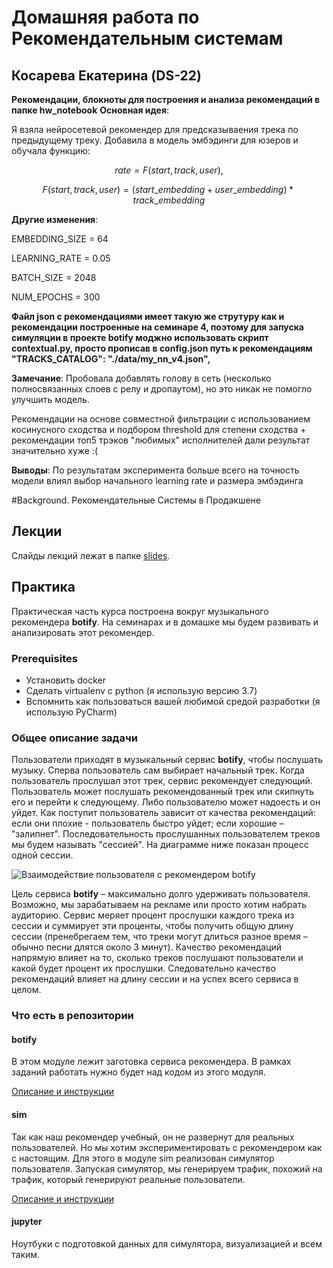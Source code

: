 # Домашняя работа по Рекомендательным системам

## Косарева Екатерина (DS-22)


**Рекомендации, блокноты для построения и анализа  рекомендаций в папке hw_notebook**
**Основная идея**:

Я взяла нейросетевой рекомендер для предсказываения трека по предыдущему треку. Добавила в модель эмбэдинги для юзеров и обучала функцию:

$$rate = F(start, track, user),$$

$$F(start, track, user) = (start\_ embedding + user\_ embedding) * track\_ embedding$$

**Другие изменения**:

EMBEDDING_SIZE = 64

LEARNING_RATE = 0.05

BATCH_SIZE = 2048

NUM_EPOCHS = 300


**Файл json с рекомендациями имеет такую же струтуру как и рекомендации построенные на семинаре 4, поэтому для запуска симуляции в проекте botify моджно использовать скрипт contextual.py, просто прописав в config.json путь к рекомендациям "TRACKS_CATALOG": "./data/my_nn_v4.json",**

**Замечание**: 
Пробовала добавлять голову в сеть (несколько полносвязанных слоев с релу и дропаутом), но это никак не помогло улучшить модель. 

Рекомендации на основе совместной фильтрации с использованием косинусного сходства и подбором threshold для степени сходства + рекомендации топ5 трэков "любимых" исполнителей дали результат значительно хуже :(


**Выводы**:
По результатам эксперимента больше всего на точность модели влиял выбор начального learning rate и размера эмбэдинга 


#Background. Рекомендательные Системы в Продакшене

## Лекции

Слайды лекций лежат в папке [slides](slides).

## Практика

Практическая часть курса построена вокруг музыкального рекомендера **botify**. 
На семинарах и в домашке мы будем развивать и анализировать этот рекомендер.

### Prerequisites

- Установить docker
- Сделать virtualenv c python (я использую версию 3.7)
- Вспомнить как пользоваться вашей любимой средой разработки (я использую PyCharm)

### Общее описание задачи

Пользователи приходят в музыкальный сервис **botify**, чтобы послушать музыку.
Сперва пользователь сам выбирает начальный трек.
Когда пользователь прослушал этот трек, сервис рекомендует следующий.
Пользователь может послушать рекомендованный трек или скипнуть его и перейти к следующему.
Либо пользователю может надоесть и он уйдет.
Как поступит пользователь зависит от качества рекомендаций: если они плохие - пользователь быстро уйдет; если хорошие – "залипнет".
Последовательность прослушанных пользователем треков мы будем называть "сессией".
На диаграмме ниже показан процесс одной сессии.  

![Взаимодействие пользователя с рекомендером botify](user-flow.png)

Цель сервиса **botify** – максимально долго удерживать пользователя.
Возможно, мы зарабатываем на рекламе или просто хотим набрать аудиторию.
Сервис меряет процент прослушки каждого трека из сессии и суммирует эти проценты, чтобы получить общую длину сессии (пренебрегаем тем, что треки могут длиться разное время – обычно песни длятся около 3 минут).
Качество рекомендаций напрямую влияет на то, сколько треков послушают пользователи и какой будет процент их прослушки.
Следовательно качество рекомендаций влияет на длину сессии и на успех всего сервиса в целом.

### Что есть в репозитории

#### botify

В этом модуле лежит заготовка сервиса рекомендера. 
В рамках заданий работать нужно будет над кодом из этого модуля.

[Описание и инструкции](botify/README.md)

#### sim

Так как наш рекомендер учебный, он не развернут для реальных пользователей. 
Но мы хотим экспериментировать с рекомендером как с настоящим.
Для этого в модуле sim реализован симулятор пользователя.
Запуская симулятор, мы генерируем трафик, похожий на трафик, который генерируют реальные пользователи.

[Описание и инструкции](sim/README.md)

#### jupyter

Ноутбуки с подготовкой данных для симулятора, визуализацией и всем таким.


